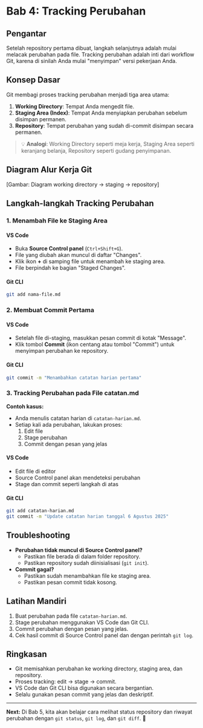 # Bab 4: Tracking Perubahan

## Pengantar
Setelah repository pertama dibuat, langkah selanjutnya adalah mulai melacak perubahan pada file. Tracking perubahan adalah inti dari workflow Git, karena di sinilah Anda mulai "menyimpan" versi pekerjaan Anda.

## Konsep Dasar
Git membagi proses tracking perubahan menjadi tiga area utama:
1. **Working Directory**: Tempat Anda mengedit file.
2. **Staging Area (Index)**: Tempat Anda menyiapkan perubahan sebelum disimpan permanen.
3. **Repository**: Tempat perubahan yang sudah di-commit disimpan secara permanen.

> 💡 **Analogi**: Working Directory seperti meja kerja, Staging Area seperti keranjang belanja, Repository seperti gudang penyimpanan.

## Diagram Alur Kerja Git
[Gambar: Diagram working directory → staging → repository]

## Langkah-langkah Tracking Perubahan

### 1. Menambah File ke Staging Area
#### VS Code
- Buka **Source Control panel** (`Ctrl+Shift+G`).
- File yang diubah akan muncul di daftar "Changes".
- Klik ikon **+** di samping file untuk menambah ke staging area.
- File berpindah ke bagian "Staged Changes".

#### Git CLI
```bash
git add nama-file.md
```

### 2. Membuat Commit Pertama
#### VS Code
- Setelah file di-staging, masukkan pesan commit di kotak "Message".
- Klik tombol **Commit** (ikon centang atau tombol "Commit") untuk menyimpan perubahan ke repository.

#### Git CLI
```bash
git commit -m "Menambahkan catatan harian pertama"
```

### 3. Tracking Perubahan pada File catatan.md
**Contoh kasus:**
- Anda menulis catatan harian di `catatan-harian.md`.
- Setiap kali ada perubahan, lakukan proses:
  1. Edit file
  2. Stage perubahan
  3. Commit dengan pesan yang jelas

#### VS Code
- Edit file di editor
- Source Control panel akan mendeteksi perubahan
- Stage dan commit seperti langkah di atas

#### Git CLI
```bash
git add catatan-harian.md
git commit -m "Update catatan harian tanggal 6 Agustus 2025"
```

## Troubleshooting
- **Perubahan tidak muncul di Source Control panel?**
  - Pastikan file berada di dalam folder repository.
  - Pastikan repository sudah diinisialisasi (`git init`).
- **Commit gagal?**
  - Pastikan sudah menambahkan file ke staging area.
  - Pastikan pesan commit tidak kosong.

## Latihan Mandiri
1. Buat perubahan pada file `catatan-harian.md`.
2. Stage perubahan menggunakan VS Code dan Git CLI.
3. Commit perubahan dengan pesan yang jelas.
4. Cek hasil commit di Source Control panel dan dengan perintah `git log`.

## Ringkasan
- Git memisahkan perubahan ke working directory, staging area, dan repository.
- Proses tracking: edit → stage → commit.
- VS Code dan Git CLI bisa digunakan secara bergantian.
- Selalu gunakan pesan commit yang jelas dan deskriptif.

---
**Next:** Di Bab 5, kita akan belajar cara melihat status repository dan riwayat perubahan dengan `git status`, `git log`, dan `git diff`. 🚀
